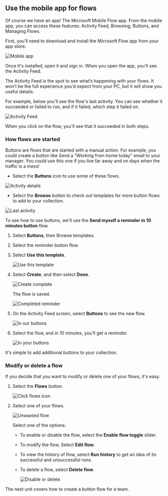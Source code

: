 ## Use the mobile app for flows
Of course we have an app! The Microsoft Mobile Flow app. From the mobile app, you can access these features: Activity Feed, Browsing, Buttons, and Managing Flows.

First, you’ll need to download and install the Microsoft Flow app from your app store.

![Mobile app](../media/open-mobile-app.png)

Once it's installed, open it and sign in. When you open the app, you'll see the Activity Feed.

The Activity Feed is the spot to see what’s happening with your flows. It won't be the full experience you'd expect from your PC, but it will show you useful details.

For example, below you'll see the flow's last activity. You can see whether it succeeded or failed to run, and if it failed, which step it failed on.

![Activity Feed](../media/see-all-activity.png)

When you click on the flow, you'll see that it succeeded in both steps. 


### How flows are started
   Buttons are flows that are started with a manual action. For example, you could create a button like Send a "Working from home today" email to your manager.
   You could use this one if you live far away and on days when the traffic is a mess!

- Select the **Buttons** icon to use some of these flows.

![Activity details](../media/activity-details.png)

- Select the **Browse** button to check out templates for more button flows to add to your collection.

![Last activity](../media/click-browse-button.png)

To see how to use buttons, we'll use the **Send myself a reminder in 10 minutes button** flow.

1. Select **Buttons**, then Browse templates.
2. Select the reminder button flow.
3. Select **Use this template**.
   
    ![Use this template](../media/use-this-template.png)
4. Select **Create**, and then select **Done**.
   
    ![Create complete](../media/create-complete.png)
   
    The flow is saved.
   
    ![Completed reminder](../media/complete-reminder.png)
5. On the Activity Feed screen, select **Buttons** to see the new flow. 
   
    ![In our buttons](../media/button-send-reminder.png)
6. Select the flow, and in 10 minutes, you'll get a reminder.
   
    ![In your buttons](../media/in-your-collection.png)

It's simple to add additional buttons to your collection.

### Modify or delete a flow
If you decide that you want to modify or delete one of your flows, it's easy.

1. Select the **Flows** button.
   
    ![Click flows icon](../media/click-flows-button.png)
2. Select one of your flows.
   
    ![Unwanted flow](../media/send-a-reminder.png)
   
    Select one of the options:
   
   * To enable or disable the flow, select the **Enable flow toggle** slider.
   * To modify the flow, Select **Edit flow**. 
   * To view the history of flow, select **Run history** to get an idea of its successful and unsuccessful runs.
   * To delete a flow, select **Delete flow**.
     
     ![Disable or delete](../media/disable-delete.png)

The next unit covers how to create a button flow for a team.